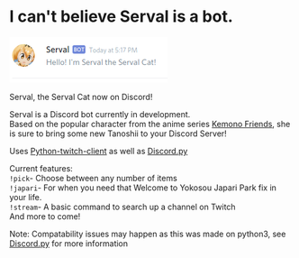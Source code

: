 # I can't believe Serval is a bot.

![Serval](https://raw.githubusercontent.com/patw333/ServalChan/master/readmePic.png)

Serval, the Serval Cat now on Discord!

Serval is a Discord bot currently in development.  
Based on the popular character from the anime series [Kemono Friends], she is sure to bring some new Tanoshii to your Discord Server! 


Uses [Python-twitch-client] as well as [Discord.py]

Current features:  
`!pick`- Choose between any number of items  
`!japari`- For when you need that Welcome to Yokosou Japari Park fix in your life.  
`!stream`- A basic command to search up a channel on Twitch  
  And more to come!
 
Note: Compatability issues may happen as this was made on python3, see [Discord.py] for more information
  
  
[Python-twitch-client]: https://github.com/tsifrer/python-twitch-client
[Discord.py]: https://github.com/Rapptz/discord.py
[Kemono Friends]: https://en.wikipedia.org/wiki/Kemono_Friends
